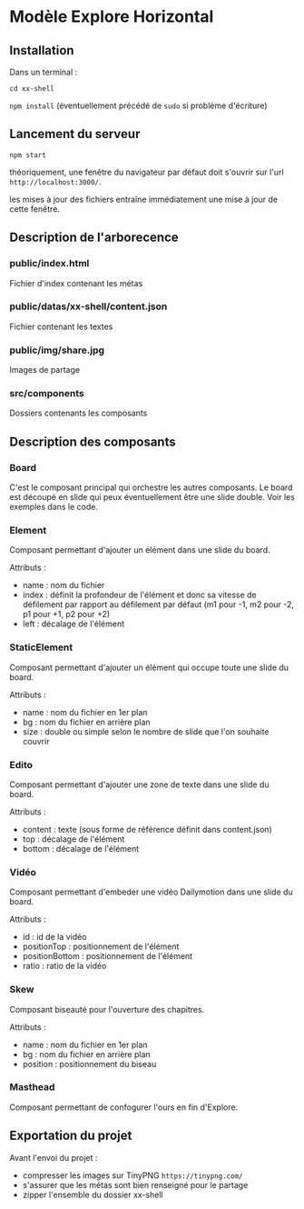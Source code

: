 # Modèle Explore Horizontal

## Installation

Dans un terminal : 

`cd xx-shell`

`npm install` (éventuellement précédé de `sudo` si problème d'écriture)

## Lancement du serveur

`npm start`

théoriquement, une fenêtre du navigateur par défaut doit s'ouvrir sur l'url `http://localhost:3000/`.

les mises à jour des fichiers entraîne immédiatement une mise à jour de cette fenêtre.

## Description de l'arborecence


### public/index.html

Fichier d'index contenant les métas


### public/datas/xx-shell/content.json

Fichier contenant les textes


### public/img/share.jpg

Images de partage


### src/components

Dossiers contenants les composants


## Description des composants

### Board

C'est le composant principal qui orchestre les autres composants. Le board est découpé en slide qui peux éventuellement être une slide double. Voir les exemples dans le code.

### Element

Composant permettant d'ajouter un élément dans une slide du board.

Attributs : 
- name : nom du fichier
- index : définit la profondeur de l'élément et donc sa vitesse de défilement par rapport au défilement par défaut (m1 pour -1, m2 pour -2, p1 pour +1, p2 pour +2)
- left : décalage de l'élément

### StaticElement

Composant permettant d'ajouter un élément qui occupe toute une slide du board.

Attributs : 
- name : nom du fichier en 1er plan
- bg : nom du fichier en arrière plan
- size : double ou simple selon le nombre de slide que l'on souhaite couvrir

### Edito

Composant permettant d'ajouter une zone de texte dans une slide du board.

Attributs : 
- content : texte (sous forme de référence définit dans content.json)
- top : décalage de l'élément
- bottom : décalage de l'élément

### Vidéo

Composant permettant d'embeder une vidéo Dailymotion dans une slide du board.

Attributs :
- id : id de la vidéo
- positionTop : positionnement de l'élément
- positionBottom : positionnement de l'élément
- ratio : ratio de la vidéo

### Skew

Composant biseauté pour l'ouverture des chapitres.

Attributs :
- name : nom du fichier en 1er plan
- bg : nom du fichier en arrière plan
- position : positionnement du biseau


### Masthead

Composant permettant de confogurer l'ours en fin d'Explore.


## Exportation du projet

Avant l'envoi du projet :

- compresser les images sur TinyPNG `https://tinypng.com/`
- s'assurer que les métas sont bien renseigné pour le partage
- zipper l'ensemble du dossier xx-shell



